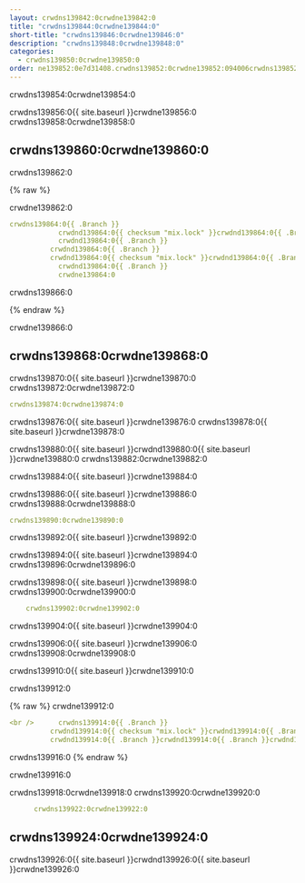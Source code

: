 ```yaml
---
layout: crwdns139842:0crwdne139842:0
title: "crwdns139844:0crwdne139844:0"
short-title: "crwdns139846:0crwdne139846:0"
description: "crwdns139848:0crwdne139848:0"
categories:
  - crwdns139850:0crwdne139850:0
order: ne139852:0e7d31408.crwdns139852:0crwdne139852:094006crwdns139852:0crwdne139852:04crwdns139852:0crwdne139852:0
---
```

crwdns139854:0crwdne139854:0

crwdns139856:0{{ site.baseurl }}crwdne139856:0 crwdns139858:0crwdne139858:0

## crwdns139860:0crwdne139860:0

crwdns139862:0

{% raw %}

crwdne139862:0

```yaml
crwdns139864:0{{ .Branch }}
            crwdnd139864:0{{ checksum "mix.lock" }}crwdnd139864:0{{ .Branch }}
            crwdnd139864:0{{ .Branch }}
          crwdnd139864:0{{ .Branch }}
          crwdnd139864:0{{ checksum "mix.lock" }}crwdnd139864:0{{ .Branch }}
            crwdnd139864:0{{ .Branch }}
            crwdne139864:0
```

crwdns139866:0

{% endraw %}

crwdne139866:0

## crwdns139868:0crwdne139868:0

crwdns139870:0{{ site.baseurl }}crwdne139870:0 crwdns139872:0crwdne139872:0

```yaml
crwdns139874:0crwdne139874:0
```

crwdns139876:0{{ site.baseurl }}crwdne139876:0 crwdns139878:0{{ site.baseurl }}crwdne139878:0

crwdns139880:0{{ site.baseurl }}crwdnd139880:0{{ site.baseurl }}crwdne139880:0 crwdns139882:0crwdne139882:0

crwdns139884:0{{ site.baseurl }}crwdne139884:0

crwdns139886:0{{ site.baseurl }}crwdne139886:0 crwdns139888:0crwdne139888:0

```yaml
crwdns139890:0crwdne139890:0 
```

crwdns139892:0{{ site.baseurl }}crwdne139892:0

crwdns139894:0{{ site.baseurl }}crwdne139894:0 crwdns139896:0crwdne139896:0

crwdns139898:0{{ site.baseurl }}crwdne139898:0 crwdns139900:0crwdne139900:0

```yaml
    crwdns139902:0crwdne139902:0
```

crwdns139904:0{{ site.baseurl }}crwdne139904:0

crwdns139906:0{{ site.baseurl }}crwdne139906:0 crwdns139908:0crwdne139908:0

crwdns139910:0{{ site.baseurl }}crwdne139910:0

crwdns139912:0

{% raw %}
crwdne139912:0

```yaml
<br />      crwdns139914:0{{ .Branch }}
          crwdnd139914:0{{ checksum "mix.lock" }}crwdnd139914:0{{ .Branch }}
          crwdnd139914:0{{ .Branch }}crwdnd139914:0{{ .Branch }}crwdnd139914:0{{ checksum "mix.lock" }}crwdnd139914:0{{ .Branch }}crwdnd139914:0{{ .Branch }}crwdne139914:0
```

crwdns139916:0
{% endraw %}

crwdne139916:0

crwdns139918:0crwdne139918:0 crwdns139920:0crwdne139920:0

```yaml
      crwdns139922:0crwdne139922:0
```

## crwdns139924:0crwdne139924:0

crwdns139926:0{{ site.baseurl }}crwdnd139926:0{{ site.baseurl }}crwdne139926:0